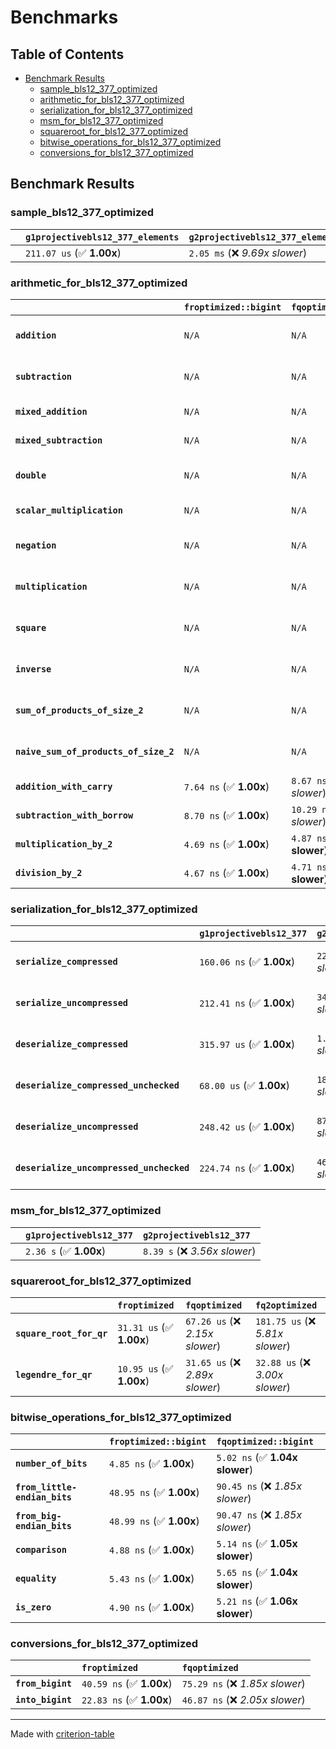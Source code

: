 # Benchmarks

## Table of Contents

- [Benchmark Results](#benchmark-results)
    - [sample_bls12_377_optimized](#sample_bls12_377_optimized)
    - [arithmetic_for_bls12_377_optimized](#arithmetic_for_bls12_377_optimized)
    - [serialization_for_bls12_377_optimized](#serialization_for_bls12_377_optimized)
    - [msm_for_bls12_377_optimized](#msm_for_bls12_377_optimized)
    - [squareroot_for_bls12_377_optimized](#squareroot_for_bls12_377_optimized)
    - [bitwise_operations_for_bls12_377_optimized](#bitwise_operations_for_bls12_377_optimized)
    - [conversions_for_bls12_377_optimized](#conversions_for_bls12_377_optimized)

## Benchmark Results

### sample_bls12_377_optimized

|        | `g1projectivebls12_377_elements`          | `g2projectivebls12_377_elements`           |
|:-------|:------------------------------------------|:------------------------------------------ |
|        | `211.07 us` (✅ **1.00x**)                 | `2.05 ms` (❌ *9.69x slower*)               |

### arithmetic_for_bls12_377_optimized

|                                       | `froptimized::bigint`          | `fqoptimized::bigint`           | `g1projectivebls12_377`          | `g2projectivebls12_377`          | `fq2optimized`                   | `fq12optimized`                   | `fqoptimized`                     | `froptimized`                     |
|:--------------------------------------|:-------------------------------|:--------------------------------|:---------------------------------|:---------------------------------|:---------------------------------|:----------------------------------|:----------------------------------|:--------------------------------- |
| **`addition`**                        | `N/A`                          | `N/A`                           | `1.25 us` (✅ **1.00x**)          | `4.61 us` (❌ *3.70x slower*)     | `23.05 ns` (🚀 **54.15x faster**) | `181.09 ns` (🚀 **6.89x faster**)  | `12.52 ns` (🚀 **99.70x faster**)  | `8.70 ns` (🚀 **143.42x faster**)  |
| **`subtraction`**                     | `N/A`                          | `N/A`                           | `1.29 us` (✅ **1.00x**)          | `4.63 us` (❌ *3.58x slower*)     | `23.24 ns` (🚀 **55.71x faster**) | `161.48 ns` (🚀 **8.02x faster**)  | `12.77 ns` (🚀 **101.41x faster**) | `8.84 ns` (🚀 **146.56x faster**)  |
| **`mixed_addition`**                  | `N/A`                          | `N/A`                           | `906.18 ns` (✅ **1.00x**)        | `3.31 us` (❌ *3.65x slower*)     | `N/A`                            | `N/A`                             | `N/A`                             | `N/A`                             |
| **`mixed_subtraction`**               | `N/A`                          | `N/A`                           | `936.70 ns` (✅ **1.00x**)        | `3.35 us` (❌ *3.58x slower*)     | `N/A`                            | `N/A`                             | `N/A`                             | `N/A`                             |
| **`double`**                          | `N/A`                          | `N/A`                           | `592.95 ns` (✅ **1.00x**)        | `2.26 us` (❌ *3.81x slower*)     | `12.31 ns` (🚀 **48.18x faster**) | `68.75 ns` (🚀 **8.63x faster**)   | `7.14 ns` (🚀 **83.04x faster**)   | `5.83 ns` (🚀 **101.62x faster**)  |
| **`scalar_multiplication`**           | `N/A`                          | `N/A`                           | `340.99 us` (✅ **1.00x**)        | `1.17 ms` (❌ *3.44x slower*)     | `N/A`                            | `N/A`                             | `N/A`                             | `N/A`                             |
| **`negation`**                        | `N/A`                          | `N/A`                           | `N/A`                            | `N/A`                            | `23.38 ns` (❌ *3.79x slower*)    | `94.58 ns` (❌ *15.34x slower*)    | `18.87 ns` (❌ *3.06x slower*)     | `6.17 ns` (✅ **1.00x**)           |
| **`multiplication`**                  | `N/A`                          | `N/A`                           | `N/A`                            | `N/A`                            | `271.47 ns` (❌ *6.25x slower*)   | `7.10 us` (❌ *163.38x slower*)    | `74.95 ns` (❌ *1.72x slower*)     | `43.45 ns` (✅ **1.00x**)          |
| **`square`**                          | `N/A`                          | `N/A`                           | `N/A`                            | `N/A`                            | `241.98 ns` (❌ *6.73x slower*)   | `5.02 us` (❌ *139.53x slower*)    | `66.80 ns` (❌ *1.86x slower*)     | `35.95 ns` (✅ **1.00x**)          |
| **`inverse`**                         | `N/A`                          | `N/A`                           | `N/A`                            | `N/A`                            | `14.97 us` (❌ *2.12x slower*)    | `27.29 us` (❌ *3.87x slower*)     | `14.62 us` (❌ *2.07x slower*)     | `7.06 us` (✅ **1.00x**)           |
| **`sum_of_products_of_size_2`**       | `N/A`                          | `N/A`                           | `N/A`                            | `N/A`                            | `590.82 ns` (❌ *9.63x slower*)   | `14.54 us` (❌ *237.02x slower*)   | `118.02 ns` (❌ *1.92x slower*)    | `61.35 ns` (✅ **1.00x**)          |
| **`naive_sum_of_products_of_size_2`** | `N/A`                          | `N/A`                           | `N/A`                            | `N/A`                            | `577.96 ns` (❌ *6.30x slower*)   | `14.46 us` (❌ *157.67x slower*)   | `162.47 ns` (❌ *1.77x slower*)    | `91.72 ns` (✅ **1.00x**)          |
| **`addition_with_carry`**             | `7.64 ns` (✅ **1.00x**)        | `8.67 ns` (❌ *1.13x slower*)    | `N/A`                            | `N/A`                            | `N/A`                            | `N/A`                             | `N/A`                             | `N/A`                             |
| **`subtraction_with_borrow`**         | `8.70 ns` (✅ **1.00x**)        | `10.29 ns` (❌ *1.18x slower*)   | `N/A`                            | `N/A`                            | `N/A`                            | `N/A`                             | `N/A`                             | `N/A`                             |
| **`multiplication_by_2`**             | `4.69 ns` (✅ **1.00x**)        | `4.87 ns` (✅ **1.04x slower**)  | `N/A`                            | `N/A`                            | `N/A`                            | `N/A`                             | `N/A`                             | `N/A`                             |
| **`division_by_2`**                   | `4.67 ns` (✅ **1.00x**)        | `4.71 ns` (✅ **1.01x slower**)  | `N/A`                            | `N/A`                            | `N/A`                            | `N/A`                             | `N/A`                             | `N/A`                             |

### serialization_for_bls12_377_optimized

|                                          | `g1projectivebls12_377`          | `g2projectivebls12_377`          | `froptimized`                      | `fqoptimized`                      | `fq2optimized`                      | `fq12optimized`                   |
|:-----------------------------------------|:---------------------------------|:---------------------------------|:-----------------------------------|:-----------------------------------|:------------------------------------|:--------------------------------- |
| **`serialize_compressed`**               | `160.06 ns` (✅ **1.00x**)        | `222.74 ns` (❌ *1.39x slower*)   | `31.30 ns` (🚀 **5.11x faster**)    | `57.06 ns` (🚀 **2.81x faster**)    | `110.32 ns` (✅ **1.45x faster**)    | `699.88 ns` (❌ *4.37x slower*)    |
| **`serialize_uncompressed`**             | `212.41 ns` (✅ **1.00x**)        | `344.63 ns` (❌ *1.62x slower*)   | `30.56 ns` (🚀 **6.95x faster**)    | `56.22 ns` (🚀 **3.78x faster**)    | `111.10 ns` (🚀 **1.91x faster**)    | `699.47 ns` (❌ *3.29x slower*)    |
| **`deserialize_compressed`**             | `315.97 us` (✅ **1.00x**)        | `1.06 ms` (❌ *3.35x slower*)     | `52.39 ns` (🚀 **6031.45x faster**) | `92.98 ns` (🚀 **3398.21x faster**) | `210.77 ns` (🚀 **1499.13x faster**) | `1.31 us` (🚀 **241.40x faster**)  |
| **`deserialize_compressed_unchecked`**   | `68.00 us` (✅ **1.00x**)         | `182.70 us` (❌ *2.69x slower*)   | `52.55 ns` (🚀 **1294.16x faster**) | `92.80 ns` (🚀 **732.77x faster**)  | `210.47 ns` (🚀 **323.10x faster**)  | `1.30 us` (🚀 **52.17x faster**)   |
| **`deserialize_uncompressed`**           | `248.42 us` (✅ **1.00x**)        | `875.00 us` (❌ *3.52x slower*)   | `52.32 ns` (🚀 **4747.91x faster**) | `93.01 ns` (🚀 **2670.96x faster**) | `210.33 ns` (🚀 **1181.09x faster**) | `1.30 us` (🚀 **190.68x faster**)  |
| **`deserialize_uncompressed_unchecked`** | `224.74 ns` (✅ **1.00x**)        | `466.17 ns` (❌ *2.07x slower*)   | `52.46 ns` (🚀 **4.28x faster**)    | `93.11 ns` (🚀 **2.41x faster**)    | `210.27 ns` (✅ **1.07x faster**)    | `1.30 us` (❌ *5.80x slower*)      |

### msm_for_bls12_377_optimized

|        | `g1projectivebls12_377`          | `g2projectivebls12_377`           |
|:-------|:---------------------------------|:--------------------------------- |
|        | `2.36 s` (✅ **1.00x**)           | `8.39 s` (❌ *3.56x slower*)       |

### squareroot_for_bls12_377_optimized

|                          | `froptimized`            | `fqoptimized`                   | `fq2optimized`                    |
|:-------------------------|:-------------------------|:--------------------------------|:--------------------------------- |
| **`square_root_for_qr`** | `31.31 us` (✅ **1.00x**) | `67.26 us` (❌ *2.15x slower*)   | `181.75 us` (❌ *5.81x slower*)    |
| **`legendre_for_qr`**    | `10.95 us` (✅ **1.00x**) | `31.65 us` (❌ *2.89x slower*)   | `32.88 us` (❌ *3.00x slower*)     |

### bitwise_operations_for_bls12_377_optimized

|                               | `froptimized::bigint`          | `fqoptimized::bigint`            |
|:------------------------------|:-------------------------------|:-------------------------------- |
| **`number_of_bits`**          | `4.85 ns` (✅ **1.00x**)        | `5.02 ns` (✅ **1.04x slower**)   |
| **`from_little-endian_bits`** | `48.95 ns` (✅ **1.00x**)       | `90.45 ns` (❌ *1.85x slower*)    |
| **`from_big-endian_bits`**    | `48.99 ns` (✅ **1.00x**)       | `90.47 ns` (❌ *1.85x slower*)    |
| **`comparison`**              | `4.88 ns` (✅ **1.00x**)        | `5.14 ns` (✅ **1.05x slower**)   |
| **`equality`**                | `5.43 ns` (✅ **1.00x**)        | `5.65 ns` (✅ **1.04x slower**)   |
| **`is_zero`**                 | `4.90 ns` (✅ **1.00x**)        | `5.21 ns` (✅ **1.06x slower**)   |

### conversions_for_bls12_377_optimized

|                   | `froptimized`            | `fqoptimized`                    |
|:------------------|:-------------------------|:-------------------------------- |
| **`from_bigint`** | `40.59 ns` (✅ **1.00x**) | `75.29 ns` (❌ *1.85x slower*)    |
| **`into_bigint`** | `22.83 ns` (✅ **1.00x**) | `46.87 ns` (❌ *2.05x slower*)    |

---
Made with [criterion-table](https://github.com/nu11ptr/criterion-table)

